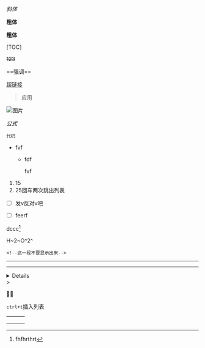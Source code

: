 *斜体*

**粗体**

__粗体__



[TOC]

~~123~~

==强调==

[超链接](超链接)

>   应用

![图片](超链接)

$公式$

`代码`

+   fvf

    -   fdf

        fvf

1.  15 
2.  25回车两次跳出列表

-   [ ] 发v反对v吧

-   [ ] feerf

dccc[^1]

[^1]:fhfhrthrt

H~2~O^2^

```xaml
<!--这一段不要显示出来-->
```



***

---

<details 点击查看 >哈哈，这个功能不错</details>

<script></script>>

:dancing_women:

`ctrl+t`插入列表

|      |      |      |
| ---- | ---- | ---- |
|      |      |      |
|      |      |      |
|      |      |      |


